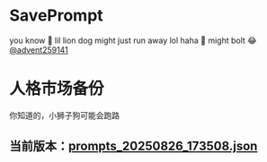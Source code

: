 # SavePrompt
you know 🫠 lil lion dog might just run away lol
haha 🐶 might bolt 😂 [@advent259141](https://github.com/advent259141)

# 人格市场备份
你知道的，小狮子狗可能会跑路

## 当前版本：[prompts_20250826_173508.json](https://github.com/Larch-C/SavePrompt/blob/main/prompts_20250826_173508.json)

